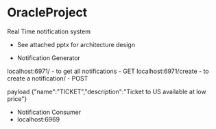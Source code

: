 # OracleProject
Real Time notification system


- See attached pptx for architecture design

- Notification Generator

localhost:6971/   - to get all notifications - GET
localhost:6971/create  - to create a notification/ - POST

payload
{"name":"TICKET","description":"Ticket to US available at low price"}


- Notification Consumer
- localhost:6969
